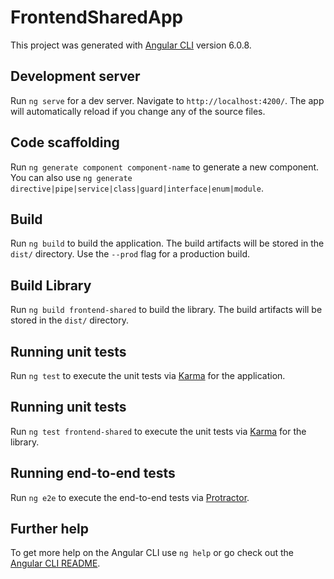 # FrontendSharedApp

This project was generated with [Angular CLI](https://github.com/angular/angular-cli) version 6.0.8.

## Development server

Run `ng serve` for a dev server. Navigate to `http://localhost:4200/`. The app will automatically reload if you change any of the source files.

## Code scaffolding

Run `ng generate component component-name` to generate a new component. You can also use `ng generate directive|pipe|service|class|guard|interface|enum|module`.

## Build

Run `ng build` to build the application. The build artifacts will be stored in the `dist/` directory. Use the `--prod` flag for a production build.

## Build Library

Run `ng build frontend-shared` to build the library. The build artifacts will be stored in the `dist/` directory.

## Running unit tests

Run `ng test` to execute the unit tests via [Karma](https://karma-runner.github.io) for the application.

## Running unit tests

Run `ng test frontend-shared` to execute the unit tests via [Karma](https://karma-runner.github.io) for the library.

## Running end-to-end tests

Run `ng e2e` to execute the end-to-end tests via [Protractor](http://www.protractortest.org/).

## Further help

To get more help on the Angular CLI use `ng help` or go check out the [Angular CLI README](https://github.com/angular/angular-cli/blob/master/README.md).

